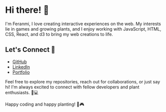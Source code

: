 <!---
bouncyvampire/bouncyvampire is a ✨ special ✨ repository because its `README.md` (this file) appears on your GitHub profile.
You can click the Preview link to take a look at your changes.
--->


# Hi there! 👋

I'm Feranmi, I love creating interactive experiences on the web. My interests lie in games and growing plants, and I enjoy working with JavaScript, HTML, CSS, React, and d3 to bring my web creations to life.

<!--## Projects 🎮🌱
- **GameZone**: A collection of simple and fun games built using JavaScript.
- **PlantPal**: An application to help you care for your plants and track their growth.-->

## Let's Connect 🌟
- [GitHub](https://github.com/feranmiWebWizard)
- [LinkedIn](https://www.linkedin.com/in/oluwaseyi-f-afolayan)
- [Portfolio](https://oluwaseyiafolayan.netlify.app/)

Feel free to explore my repositories, reach out for collaborations, or just say hi! I'm always excited to connect with fellow developers and plant enthusiasts. 🌿💻

Happy coding and happy planting! 🌱🎮
